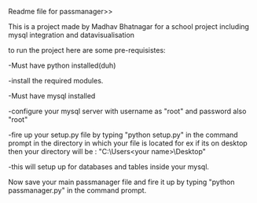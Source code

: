 Readme file for passmanager>>

This is a project made by Madhav Bhatnagar for a school project
including mysql integration and datavisualisation 


to run the project here are some pre-requisistes:

  -Must have python installed(duh)
  
  -install the required modules.
  
  -Must have mysql installed 
  
  -configure your mysql server with username as "root" and password also "root"
  
  -fire up your setup.py file by typing "python setup.py" in the command prompt in the directory in which your file is located for ex if its on desktop then your directory will be : "C:\Users\<your name>\Desktop\"
  
  -this will setup up for databases and tables inside your mysql.
  
  
  
  Now save your main passmanager file and fire it up by typing "python passmanager.py" in the command prompt.
  
